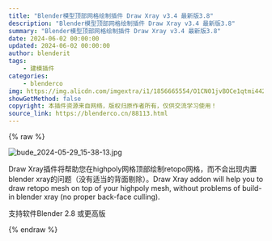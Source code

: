 ```yaml
---
title: "Blender模型顶部网格绘制插件 Draw Xray v3.4 最新版3.8"
description: "Blender模型顶部网格绘制插件 Draw Xray v3.4 最新版3.8"
summary: "Blender模型顶部网格绘制插件 Draw Xray v3.4 最新版3.8"
date: 2024-06-02 00:00:00
updated: 2024-06-02 00:00:00
author: blenderit
tags: 
    - 建模插件
categories:
    - blenderco
img: https://img.alicdn.com/imgextra/i1/1856665554/O1CN01jvBOCe1qtmi442SJO_!!1856665554.jpg
showGetMethod: false
copyright: 本插件资源来自网络，版权归原作者所有，仅供交流学习使用！
source_link: https://blenderco.cn/88113.html
---
```


{% raw %}
<p><img src="https://img.alicdn.com/imgextra/i1/1856665554/O1CN01jvBOCe1qtmi442SJO_!!1856665554.jpg" alt="bude_2024-05-29_15-38-13.jpg"></p><p>Draw Xray插件将帮助您在highpoly网格顶部绘制retopo网格，而不会出现内置blender xray的问题（没有适当的背面剔除）。Draw Xray addon will help you to draw retopo mesh on top of your highpoly mesh, without problems of build-in blender xray (no proper back-face culling).</p><p>支持软件Blender 2.8 或更高版</p>
<div style="display: none">blenderco</div>
{% endraw %}